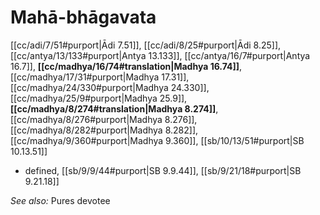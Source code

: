 # Mahā-bhāgavata

[[cc/adi/7/51#purport|Ādi 7.51]], [[cc/adi/8/25#purport|Ādi 8.25]], [[cc/antya/13/133#purport|Antya 13.133]], [[cc/antya/16/7#purport|Antya 16.7]], **[[cc/madhya/16/74#translation|Madhya 16.74]]**, [[cc/madhya/17/31#purport|Madhya 17.31]], [[cc/madhya/24/330#purport|Madhya 24.330]], [[cc/madhya/25/9#purport|Madhya 25.9]], **[[cc/madhya/8/274#translation|Madhya 8.274]]**, [[cc/madhya/8/276#purport|Madhya 8.276]], [[cc/madhya/8/282#purport|Madhya 8.282]], [[cc/madhya/9/360#purport|Madhya 9.360]], [[sb/10/13/51#purport|SB 10.13.51]]

* defined, [[sb/9/9/44#purport|SB 9.9.44]], [[sb/9/21/18#purport|SB 9.21.18]]

*See also:* Pures devotee
